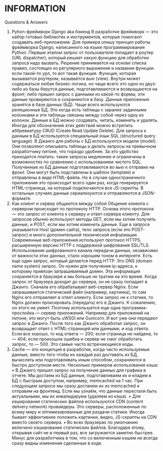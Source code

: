# INFORMATION
Questions &amp; Answers
1. Pyhon-фреймворк Django aka бэкенд
В разработке фреймворк — это набор готовых библиотек и инструментов, которые помогают создавать веб-приложения. Для примера опишу принцип работы фреймворка Django, написанного на языке программирования Python. 
Первым этапом запрос от пользователя попадает в роутер (URL dispatcher), который решает какую функцию для обработки запроса надо вызвать. Решение принимается на основе списка правил, состоящих из регулярного выражения и названия функции: если такой-то урл, то вот такая функция. 
Функция, которая вызывается роутером, называется вью (view). Внутри может содержаться любая бизнес-логика, но чаще всего это одно из двух: либо из базы берутся данные, подготавливаются и возвращаются на фронт; либо пришел запрос с данными из какой-то формы, эти данные проверяются и сохраняются в базу. 
Данные приложения хранятся в базе данных (БД). Чаще всего используются реляционные БД. Это когда есть таблицы с заранее заданными колонками и эти таблицы связаны между собой через одну из колонок. 
Данные в БД можно создавать, читать, изменять и удалять. Иногда для обозначения этих действий можно встретить аббревиатуру CRUD (Create Read Update Delete). Для запроса к данным в БД используется специальный язык SQL (structured query language). 
В Джанго для работы с БД используются модели (model). Они позволяют описывать таблицы и делать запросы на привычном разработчику питоне, что гораздо удобнее. За это удобство приходится платить: такие запросы медленнее и ограничены в возможностях по сравнению с использованием чистого SQL. 
Полученные из БД данные подготавливаются во вью к отправке на фронт. Они могут быть подставлены в шаблон (template) и отправлены в виде HTML-файла. Но в случае одностраничного приложения это происходит всего один раз, когда генерируется HTML-страница, на который подключаются все JS-скрипты. В остальных случаях данные сериализуются и отправляются в JSON-формате.
2. Как клиент и сервер общаются между собой
Общение клиента с сервером происходит по протоколу HTTP. Основа этого протокола — это запрос от клиента к серверу и ответ сервера клиенту. 
Для запросов обычно используют методы GET, если мы хотим получить данные, и POST, если мы хотим изменить данные. Еще в запросе указывается Host (домен сайта), тело запроса (если это POST-запрос) и много дополнительной технической информации. 
Современные веб-приложения используют протокол HTTPS, расширенную версию HTTP с поддержкой шифрования SSL/TLS. Использование шифрованного канала передачи данных, независимо от важности этих данных, стало хорошим тоном в интернете.
Есть еще один запрос, который делается перед HTTP. Это DNS (domain name system) запроc. Он нужен для получения ip-адреса, к которому привязан запрашиваемый домен. Эта информация сохраняется в браузере и мы больше не тратим на это время. 
Когда запрос от браузера доходит до сервера, он не сразу попадает в Джанго. Сначала его обрабатывает веб-сервер Nginx. Если запрашивается статический файл (например, картинка), то сам Nginx его отправляет в ответ клиенту. Если запрос не к статике, то Nginx должен проксировать (передать) его в Джанго. 
К сожалению, он этого не умеет. Поэтому используется еще одна программа-прослойка — сервер приложений. Например для приложений на питоне, это могут быть uWSGI или Gunicorn. И вот уже они передают запрос в Джанго. 
После того как Джанго обработал запрос, он возвращает ответ c HTML-страницей или данными, и код ответа. Если все хорошо, то код ответа — 200; если страница не найдена, то — 404; если произошла ошибка и сервер не смог обработать запрос, то — 500. Это самые часто встречающиеся коды.
3. Cache — это концепция в разработке, когда часто используемые данные, вместо того чтобы их каждый раз доставать из БД, вычислять или подготавливать иным способом, сохраняются в быстро доступном месте. Несколько примеров использования кэша:
•	В Джанго пришел запрос на получение данных для графика в отчете. Мы достаем из БД данные, подготавливаем их и кладем в БД с быстрым доступом, например, memcached на 1 час. При следующем запросе мы сразу достанем их из memcached и отправим на фронтенд. Если мы узнаём, что данные перестали быть актуальными, мы их инвалидируем (удаляем из кэша).
•	Для кэширования статических файлов используются CDN (content delivery network) провайдеры. Это серверы, расположенные по всему миру и оптимизированные для раздачи статики. Иногда бывает эффективнее положить картинки, видео, JS-скрипты на CDN вместо своего сервера.
•	Во всех браузерах по умолчанию включено кэширование статических файлов. Благодаря этому, открывая сайт не в первый раз, все загружается заметно быстрее. Минус для разработчика в том, что со включенным кэшем не всегда сразу видны изменения сделанные в коде.

